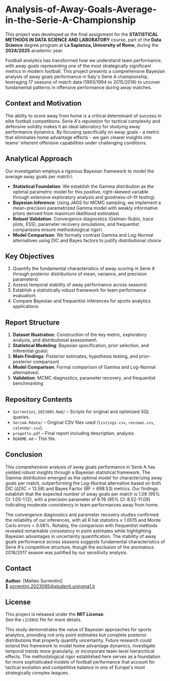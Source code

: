 # Analysis-of-Away-Goals-Average-in-the-Serie-A-Championship

This project was developed as the final assignment for the **STATISTICAL METHODS IN DATA SCIENCE AND LABORATORY** course, part of the **Data Science** degree program at **La Sapienza, University of Rome**, during the **2024/2025** academic year.

Football analytics has transformed how we understand team performance, with away goals representing one of the most strategically significant metrics in modern football.
This project presents a comprehensive Bayesian analysis of away goals performance in Italy's Serie A championship, leveraging 17 seasons of match data (1993/1994 to 2015/2016) to uncover fundamental patterns in offensive performance during away matches.

## Context and Motivation

The ability to score away from home is a critical determinant of success in elite football competitions.
Serie A's reputation for tactical complexity and defensive solidity makes it an ideal laboratory for studying away performance dynamics.
By focusing specifically on away goals - a metric that eliminates home advantage effects - we gain clearer insights into teams' inherent offensive capabilities under challenging conditions.

## Analytical Approach

Our investigation employs a rigorous Bayesian framework to model the average away goals per match:\
- **Statistical Foundation**: We establish the Gamma distribution as the optimal parametric model for this positive, right-skewed variable through extensive exploratory analysis and goodness-of-fit testing\
- **Bayesian Inference**: Using JAGS for MCMC sampling, we implement a mean-precision parametrized Gamma model with weakly informative priors derived from maximum likelihood estimates\
- **Robust Validation**: Convergence diagnostics (Gelman-Rubin, trace plots, ESS), parameter recovery simulations, and frequentist comparisons ensure methodological rigor\
- **Model Comparison**: We formally contrast Gamma and Log-Normal alternatives using DIC and Bayes factors to justify distributional choice

## Key Objectives

1.  Quantify the fundamental characteristics of away scoring in Serie A through posterior distributions of mean, variance, and precision parameters\
2.  Assess temporal stability of away performance across seasons\
3.  Establish a statistically robust framework for team performance evaluation\
4.  Compare Bayesian and frequentist inferences for sports analytics applications

## Report Structure

1.  **Dataset Illustration**: Construction of the key metric, exploratory analysis, and distributional assessment\
2.  **Statistical Modeling**: Bayesian specification, prior selection, and inferential goals\
3.  **Main Findings**: Posterior estimates, hypothesis testing, and prior-posterior comparison\
4.  **Model Comparison**: Formal comparison of Gamma and Log-Normal alternatives\
5.  **Validation**: MCMC diagnostics, parameter recovery, and frequentist benchmarking

 ## Repository Contents

- `Sorrentini_2023085.Rmd/` – Scripts for original and optimized SQL queries.
- `SerieA.Rdata/` – Original CSV files used (`listings.csv`, `reviews.csv`, `calendar.csv`).
- `progetto.pdf` – Final report including description, analysis.
- `README.md` – This file.


## Conclusion

This comprehensive analysis of away goals performance in Serie A has yielded robust insights through a Bayesian statistical framework.
The Gamma distribution emerged as the optimal model for characterizing away goals per match, outperforming the Log-Normal alternative based on both DIC (ΔDIC = 13.58) and Bayes Factor (BF = 698.53) metrics.
Our findings establish that the expected number of away goals per match is 1.08 (95% CI: 1.05-1.12), with a precision parameter of 9.76 (95% CI: 8.52-11.09) indicating moderate consistency in team performances away from home.

The convergence diagnostics and parameter recovery studies confirmed the reliability of our inferences, with all R hat statistics ≤ 1.0015 and Monte Carlo errors \< 0.06%.
Notably, the comparison with frequentist methods revealed remarkable consistency in point estimates while highlighting Bayesian advantages in uncertainty quantification.
The stability of away goals performance across seasons suggests fundamental characteristics of Serie A's competitive structure, though the exclusion of the anomalous 2016/2017 season was justified by our sensitivity analysis.

## Contact

**Author**: [Matteo Sorrentini]  
📧 [sorrentini.2023085@studenti.uniroma1.it](mailto:sorrentini.2023085@studenti.uniroma1.it)

##  License

This project is released under the **MIT License**.  
See the `LICENSE` file for more details.

This study demonstrates the value of Bayesian approaches for sports analytics, providing not only point estimates but complete posterior distributions that properly quantify uncertainty.
Future research could extend this framework to model home advantage dynamics, investigate temporal trends more granularly, or incorporate team-level hierarchical effects.
The methodological rigor established here serves as a foundation for more sophisticated models of football performance that account for tactical evolution and competitive balance in one of Europe's most strategically complex leagues.
